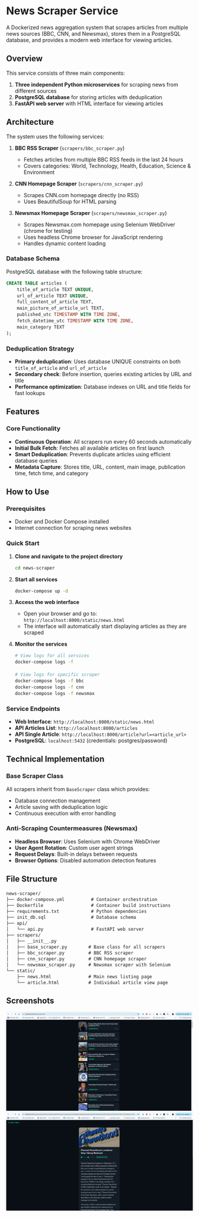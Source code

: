# News Scraper Service

A Dockerized news aggregation system that scrapes articles from multiple news sources (BBC, CNN, and Newsmax), stores them in a PostgreSQL database, and provides a modern web interface for viewing articles.

## Overview

This service consists of three main components:
1. **Three independent Python microservices** for scraping news from different sources
2. **PostgreSQL database** for storing articles with deduplication
3. **FastAPI web server** with HTML interface for viewing articles

## Architecture
The system uses the following services:

1. **BBC RSS Scraper** (`scrapers/bbc_scraper.py`)
   - Fetches articles from multiple BBC RSS feeds in the last 24 hours
   - Covers categories: World, Technology, Health, Education, Science & Environment

2. **CNN Homepage Scraper** (`scrapers/cnn_scraper.py`)
   - Scrapes CNN.com homepage directly (no RSS)
   - Uses BeautifulSoup for HTML parsing

3. **Newsmax Homepage Scraper** (`scrapers/newsmax_scraper.py`)
   - Scrapes Newsmax.com homepage using Selenium WebDriver (chrome for testing)
   - Uses headless Chrome browser for JavaScript rendering
   - Handles dynamic content loading

### Database Schema
PostgreSQL database with the following table structure:
```sql
CREATE TABLE articles (
    title_of_article TEXT UNIQUE,
    url_of_article TEXT UNIQUE,
    full_content_of_article TEXT,
    main_picture_of_article_url TEXT,
    published_utc TIMESTAMP WITH TIME ZONE,
    fetch_datetime_utc TIMESTAMP WITH TIME ZONE,
    main_category TEXT
);
```

### Deduplication Strategy
- **Primary deduplication**: Uses database UNIQUE constraints on both `title_of_article` and `url_of_article`
- **Secondary check**: Before insertion, queries existing articles by URL and title
- **Performance optimization**: Database indexes on URL and title fields for fast lookups

## Features

### Core Functionality
- **Continuous Operation**: All scrapers run every 60 seconds automatically
- **Initial Bulk Fetch**: Fetches all available articles on first launch
- **Smart Deduplication**: Prevents duplicate articles using efficient database queries
- **Metadata Capture**: Stores title, URL, content, main image, publication time, fetch time, and category


## How to Use

### Prerequisites
- Docker and Docker Compose installed
- Internet connection for scraping news websites

### Quick Start
1. **Clone and navigate to the project directory**
   ```bash
   cd news-scraper
   ```

2. **Start all services**
   ```bash
   docker-compose up -d
   ```

3. **Access the web interface**
   - Open your browser and go to: `http://localhost:8000/static/news.html`
   - The interface will automatically start displaying articles as they are scraped

4. **Monitor the services**
   ```bash
   # View logs for all services
   docker-compose logs -f
   
   # View logs for specific scraper
   docker-compose logs -f bbc
   docker-compose logs -f cnn
   docker-compose logs -f newsmax
   ```

### Service Endpoints
- **Web Interface**: `http://localhost:8000/static/news.html`
- **API Articles List**: `http://localhost:8000/articles`
- **API Single Article**: `http://localhost:8000/article?url=<article_url>`
- **PostgreSQL**: `localhost:5432` (credentials: postgres/password)

## Technical Implementation

### Base Scraper Class
All scrapers inherit from `BaseScraper` class which provides:
- Database connection management
- Article saving with deduplication logic
- Continuous execution with error handling


### Anti-Scraping Countermeasures (Newsmax)
- **Headless Browser**: Uses Selenium with Chrome WebDriver
- **User Agent Rotation**: Custom user agent strings
- **Request Delays**: Built-in delays between requests
- **Browser Options**: Disabled automation detection features

## File Structure
```
news-scraper/
├── docker-compose.yml          # Container orchestration
├── Dockerfile                  # Container build instructions
├── requirements.txt            # Python dependencies
├── init_db.sql                 # Database schema
├── api/
│   └── api.py                  # FastAPI web server
├── scrapers/
│   ├── __init__.py
│   ├── base_scraper.py        # Base class for all scrapers
│   ├── bbc_scraper.py         # BBC RSS scraper
│   ├── cnn_scraper.py         # CNN homepage scraper
│   └── newsmax_scraper.py     # Newsmax scraper with Selenium
└── static/
    ├── news.html              # Main news listing page
    └── article.html           # Individual article view page
```

## Screenshots
![News Interface](./samples/news.png)
![Article Interface](./samples/article.png)